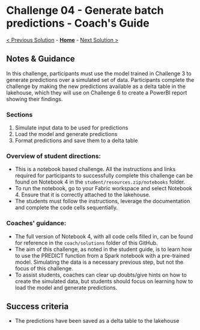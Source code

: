 # Challenge 04 - Generate batch predictions - Coach's Guide 

[< Previous Solution](./Solution-03.md) - **[Home](./README.md)** - [Next Solution >](./Solution-05.md)

## Notes & Guidance

In this challenge, participants must use the model trained in Challenge 3 to generate predictions over a simulated set of data. Participants complete the challenge by making the new predictions available as a delta table in the lakehouse, which they will use on Challenge 6 to create a PowerBI report showing their findings.

### Sections
1. Simulate input data to be used for predictions
2. Load the model and generate predictions
3. Format predictions and save them to a delta table
   
### Overview of student directions:
- This is a notebook based challenge. All the instructions and links required for participants to successfully complete this challenge can be found on Notebook 4 in the `student/resources.zip/notebooks` folder.
- To run the notebook, go to your Fabric workspace and select Notebook 4. Ensure that it is correctly attached to the lakehouse.
- The students must follow the instructions, leverage the documentation and complete the code cells sequentially.

### Coaches' guidance:
- The full version of Notebook 4, with all code cells filled in, can be found for reference in the `coach/solutions` folder of this GitHub.
- The aim of this challenge, as noted in the student guide, is to learn how to use the PREDICT function from a Spark notebook with a pre-trained model. Simulating the data is a necessary previous step, but not the focus of this challenge.
- To assist students, coaches can clear up doubts/give hints on how to create the simulated data, but students should focus on learning how to load the model and generate predictions.

## Success criteria
  - The predictions have been saved as a delta table to the lakehouse

